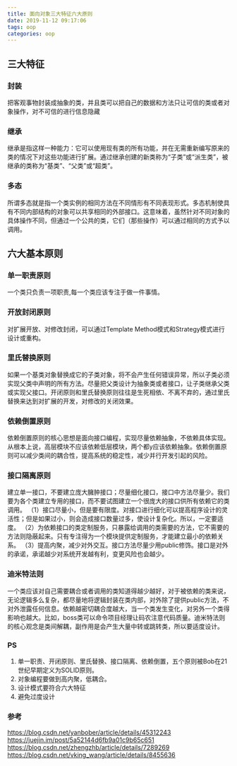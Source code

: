 ```yaml
---
title: 面向对象三大特征六大原则
date: 2019-11-12 09:17:06
tags: oop
categories: oop
---
```

<!-- toc -->
## 三大特征
### 封装
把客观事物封装成抽象的类，并且类可以把自己的数据和方法只让可信的类或者对象操作，对不可信的进行信息隐藏
### 继承
继承是指这样一种能力：它可以使用现有类的所有功能，并在无需重新编写原来的类的情况下对这些功能进行扩展。通过继承创建的新类称为“子类”或“派生类”，被继承的类称为“基类”、“父类”或“超类”。
### 多态
所谓多态就是指一个类实例的相同方法在不同情形有不同表现形式。多态机制使具有不同内部结构的对象可以共享相同的外部接口。这意味着，虽然针对不同对象的具体操作不同，但通过一个公共的类，它们（那些操作）可以通过相同的方式予以调用。

## 六大基本原则
### 单一职责原则
一个类只负责一项职责,每一个类应该专注于做一件事情。
### 开放封闭原则
对扩展开放、对修改封闭，可以通过Template Method模式和Strategy模式进行设计或重构。
### 里氏替换原则
如果一个基类对象替换成它的子类对象，将不会产生任何错误异常，所以子类必须实现父类中声明的所有方法。尽量把父类设计为抽象类或者接口，让子类继承父类或实现父接口。开闭原则和里氏替换原则往往是生死相依、不离不弃的，通过里氏替换来达到对扩展的开发，对修改的关闭效果。
### 依赖倒置原则
依赖倒置原则的核心思想是面向接口编程，实现尽量依赖抽象，不依赖具体实现。从根本上说，高层模块不应该依赖低层模块，两个都y应该依赖抽象。依赖倒置原则可以减少类间的耦合性，提高系统的稳定性，减少并行开发引起的风险。
### 接口隔离原则
建立单一接口，不要建立庞大臃肿接口；尽量细化接口，接口中方法尽量少。我们要为各个类建立专用的接口，而不要试图建立一个很庞大的接口供所有依赖它的类调用。
（1）接口尽量小，但是要有限度。对接口进行细化可以提高程序设计的灵活性；但是如果过小，则会造成接口数量过多，使设计复杂化。所以，一定要适度。
（2）为依赖接口的类定制服务，只暴露给调用的类需要的方法，它不需要的方法则隐蔽起来。只有专注得为一个模块提供定制服务，才能建立最小的依赖关系。
（3）提高内聚，减少对外交互。接口方法尽量少用public修饰。接口是对外的承诺，承诺越少对系统开发越有利，变更风险也会越少。
### 迪米特法则
一个类应该对自己需要耦合或者调用的类知道得越少越好，对于被依赖的类来说，无论逻辑多么复杂，都尽量地将逻辑封装在类内部，对外除了提供public方法，不对外泄露任何信息。依赖越密切耦合度越大，当一个类发生变化，对另外一个类得影响也越大。比如，boss类可以命令项目经理让码农注意代码质量。迪米特法则的核心观念是类间解耦，副作用是会产生大量中转或跳转类，所以要适度设计。
### PS
1. 单一职责、开闭原则、里氏替换、接口隔离、依赖倒置，五个原则被Bob在21世纪早期定义为SOLID原则。
2. 对象编程要做到高内聚，低耦合。
3. 设计模式要符合六大特征
4. 避免过度设计
### 参考
https://blog.csdn.net/yanbober/article/details/45312243
https://juejin.im/post/5a52144d6fb9a01c9b65c651
https://blog.csdn.net/zhengzhb/article/details/7289269
https://blog.csdn.net/vking_wang/article/details/8455636